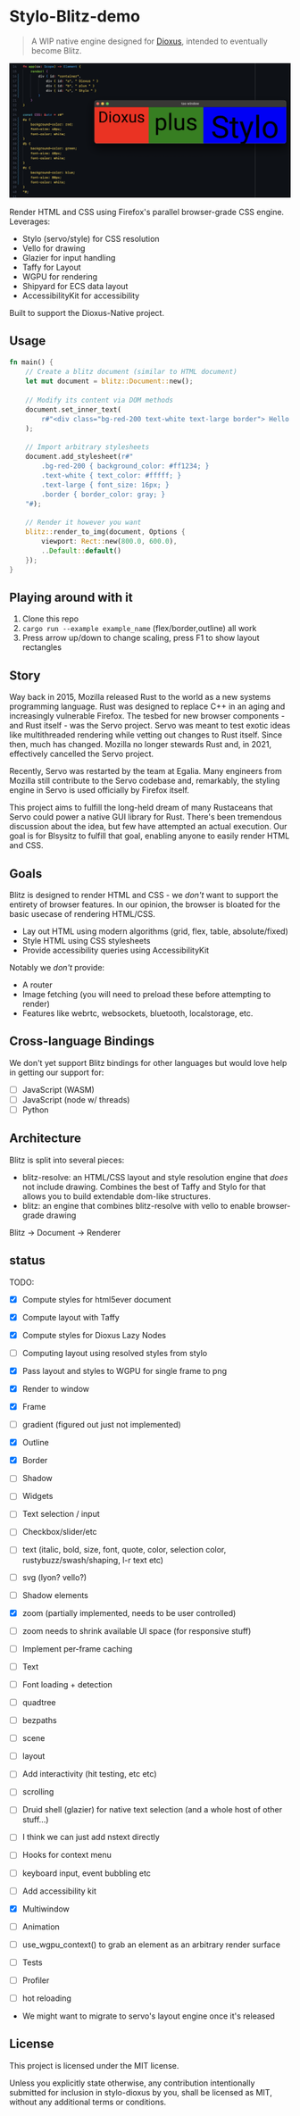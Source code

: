 # Stylo-Blitz-demo

> A WIP native engine designed for [Dioxus](https://github.com/dioxuslabs/dioxus), intended to eventually become Blitz.

![screenshot](examples/screenshot.png)

Render HTML and CSS using Firefox's parallel browser-grade CSS engine. Leverages:

- Stylo (servo/style) for CSS resolution
- Vello for drawing
- Glazier for input handling
- Taffy for Layout
- WGPU for rendering
- Shipyard for ECS data layout
- AccessibilityKit for accessibility

Built to support the Dioxus-Native project.

## Usage

```rust
fn main() {
    // Create a blitz document (similar to HTML document)
    let mut document = blitz::Document::new();

    // Modify its content via DOM methods
    document.set_inner_text(
        r#"<div class="bg-red-200 text-white text-large border"> Hello world! </div>"#
    );

    // Import arbitrary stylesheets
    document.add_stylesheet(r#"
        .bg-red-200 { background_color: #ff1234; }
        .text-white { text_color: #fffff; }
        .text-large { font_size: 16px; }
        .border { border_color: gray; }
    "#);

    // Render it however you want
    blitz::render_to_img(document, Options {
        viewport: Rect::new(800.0, 600.0),
        ..Default::default()
    });
}
```

## Playing around with it

1. Clone this repo
2. `cargo run --example example_name` (flex/border,outline) all work
3. Press arrow up/down to change scaling, press F1 to show layout rectangles

## Story

Way back in 2015, Mozilla released Rust to the world as a new systems programming language. Rust was designed to replace C++ in an aging and increasingly vulnerable Firefox. The tesbed for new browser components - and Rust itself - was the Servo project. Servo was meant to test exotic ideas like multithreaded rendering while vetting out changes to Rust itself. Since then, much has changed. Mozilla no longer stewards Rust and, in 2021, effectively cancelled the Servo project.

Recently, Servo was restarted by the team at Egalia. Many engineers from Mozilla still contribute to the Servo codebase and, remarkably, the styling engine in Servo is used officially by Firefox itself.

This project aims to fulfill the long-held dream of many Rustaceans that Servo could power a native GUI library for Rust. There's been tremendous discussion about the idea, but few have attempted an actual execution. Our goal is for Blsysitz to fulfill that goal, enabling anyone to easily render HTML and CSS.

## Goals

Blitz is designed to render HTML and CSS - we *don't* want to support the entirety of browser features. In our opinion, the browser is bloated for the basic usecase of rendering HTML/CSS.

- Lay out HTML using modern algorithms (grid, flex, table, absolute/fixed)
- Style HTML using CSS stylesheets
- Provide accessibility queries using AccessibilityKit

Notably we *don't* provide:
- A router
- Image fetching (you will need to preload these before attempting to render)
- Features like webrtc, websockets, bluetooth, localstorage, etc.

## Cross-language Bindings

We don't yet support Blitz bindings for other languages but would love help in getting our support for:
- [ ] JavaScript (WASM)
- [ ] JavaScript (node w/ threads)
- [ ] Python

## Architecture

Blitz is split into several pieces:
- blitz-resolve: an HTML/CSS layout and style resolution engine that *does* not include drawing. Combines the best of Taffy and Stylo for that allows you to build extendable dom-like structures.
- blitz: an engine that combines blitz-resolve with vello to enable browser-grade drawing

Blitz -> Document -> Renderer

## status
TODO:
- [x] Compute styles for html5ever document
- [x] Compute layout with Taffy
- [x] Compute styles for Dioxus Lazy Nodes
- [ ] Computing layout using resolved styles from stylo
- [x] Pass layout and styles to WGPU for single frame to png

- [x] Render to window
- [x] Frame
- [ ] gradient (figured out just not implemented)
- [x] Outline
- [x] Border
- [ ] Shadow
- [ ] Widgets
- [ ] Text selection / input
- [ ] Checkbox/slider/etc
- [ ] text (italic, bold, size, font, quote, color, selection color, rustybuzz/swash/shaping, l-r text etc)
- [ ] svg (lyon? vello?)
- [ ] Shadow elements
- [x] zoom (partially implemented, needs to be user controlled)
- [ ] zoom needs to shrink available UI space (for responsive stuff)

- [ ] Implement per-frame caching
- [ ] Text
- [ ] Font loading + detection
- [ ] quadtree
- [ ] bezpaths
- [ ] scene
- [ ] layout


- [ ] Add interactivity (hit testing, etc etc)
- [ ] scrolling
- [ ] Druid shell (glazier) for native text selection (and a whole host of other stuff...)
- [ ] I think we can just add nstext directly
- [ ] Hooks for context menu
- [ ] keyboard input, event bubbling etc

- [ ] Add accessibility kit
- [x] Multiwindow
- [ ] Animation
- [ ] use_wgpu_context() to grab an element as an arbitrary render surface
- [ ] Tests
- [ ] Profiler
- [ ] hot reloading

- We might want to migrate to servo's layout engine once it's released

## License

This project is licensed under the MIT license.

Unless you explicitly state otherwise, any contribution intentionally submitted for inclusion in stylo-dioxus by you, shall be licensed as MIT, without any additional terms or conditions.
